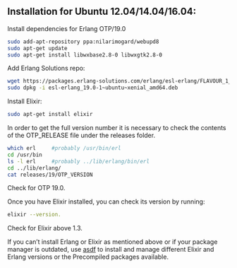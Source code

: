 ## Installation for Ubuntu 12.04/14.04/16.04:

Install dependencies for Erlang OTP/19.0
```bash
sudo add-apt-repository ppa:nilarimogard/webupd8
sudo apt-get update
sudo apt-get install libwxbase2.8-0 libwxgtk2.8-0
```

Add Erlang Solutions repo:
```bash
wget https://packages.erlang-solutions.com/erlang/esl-erlang/FLAVOUR_1_general/esl-erlang_19.0-1~ubuntu~xenial_amd64.deb
sudo dpkg -i esl-erlang_19.0-1~ubuntu~xenial_amd64.deb
```

Install Elixir:
```bash
sudo apt-get install elixir
```

In order to get the full version number it is necessary to check the contents of the OTP_RELEASE file under the releases folder.
```bash
which erl     #probably /usr/bin/erl
cd /usr/bin
ls -l erl     #probably ../lib/erlang/bin/erl
cd ../lib/erlang/
cat releases/19/OTP_VERSION
```
Check for OTP 19.0.   

Once you have Elixir installed, you can check its version by running:
```bash
elixir --version.
```
Check for Elixir above 1.3.   

If you can’t install Erlang or Elixir as mentioned above or if your package manager is outdated, use [asdf](https://github.com/asdf-vm/asdf) to install and manage different Elixir and Erlang versions or the Precompiled packages available.
